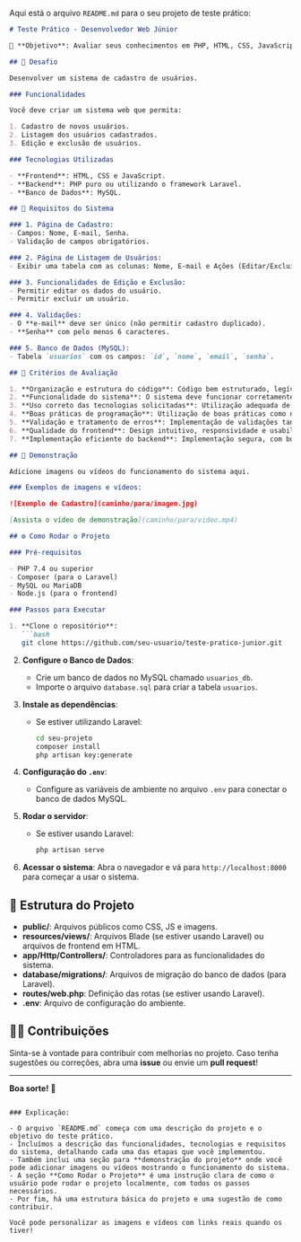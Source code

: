 Aqui está o arquivo `README.md` para o seu projeto de teste prático:

```markdown
# Teste Prático - Desenvolvedor Web Júnior

🎯 **Objetivo**: Avaliar seus conhecimentos em PHP, HTML, CSS, JavaScript e MySQL através do desenvolvimento de um sistema web simples e funcional. Tanto o backend quanto o frontend serão criteriosamente avaliados.

## 🚀 Desafio

Desenvolver um sistema de cadastro de usuários.

### Funcionalidades

Você deve criar um sistema web que permita:

1. Cadastro de novos usuários.
2. Listagem dos usuários cadastrados.
3. Edição e exclusão de usuários.

### Tecnologias Utilizadas

- **Frontend**: HTML, CSS e JavaScript.
- **Backend**: PHP puro ou utilizando o framework Laravel.
- **Banco de Dados**: MySQL.

## 📝 Requisitos do Sistema

### 1. Página de Cadastro:
- Campos: Nome, E-mail, Senha.
- Validação de campos obrigatórios.

### 2. Página de Listagem de Usuários:
- Exibir uma tabela com as colunas: Nome, E-mail e Ações (Editar/Excluir).

### 3. Funcionalidades de Edição e Exclusão:
- Permitir editar os dados do usuário.
- Permitir excluir um usuário.

### 4. Validações:
- O **e-mail** deve ser único (não permitir cadastro duplicado).
- **Senha** com pelo menos 6 caracteres.

### 5. Banco de Dados (MySQL):
- Tabela `usuarios` com os campos: `id`, `nome`, `email`, `senha`.

## 📐 Critérios de Avaliação

1. **Organização e estrutura do código**: Código bem estruturado, legível e com boas práticas de organização.
2. **Funcionalidade do sistema**: O sistema deve funcionar corretamente, permitindo realizar as operações de cadastro, listagem, edição e exclusão de usuários.
3. **Uso correto das tecnologias solicitadas**: Utilização adequada de HTML, CSS, JavaScript, PHP (ou Laravel) e MySQL.
4. **Boas práticas de programação**: Utilização de boas práticas como nomeação de variáveis, funções, e organização de arquivos.
5. **Validação e tratamento de erros**: Implementação de validações tanto no frontend quanto no backend, com mensagens de erro claras e úteis.
6. **Qualidade do frontend**: Design intuitivo, responsividade e usabilidade.
7. **Implementação eficiente do backend**: Implementação segura, com boas práticas de performance, segurança e estrutura no backend.

## 📸 Demonstração

Adicione imagens ou vídeos do funcionamento do sistema aqui.

### Exemplos de imagens e vídeos:

![Exemplo de Cadastro](caminho/para/imagem.jpg)

[Assista o vídeo de demonstração](caminho/para/video.mp4)

## ⚙️ Como Rodar o Projeto

### Pré-requisitos

- PHP 7.4 ou superior
- Composer (para o Laravel)
- MySQL ou MariaDB
- Node.js (para o frontend)

### Passos para Executar

1. **Clone o repositório**:
   ```bash
   git clone https://github.com/seu-usuario/teste-pratico-junior.git
   ```

2. **Configure o Banco de Dados**:
   - Crie um banco de dados no MySQL chamado `usuarios_db`.
   - Importe o arquivo `database.sql` para criar a tabela `usuarios`.

3. **Instale as dependências**:
   - Se estiver utilizando Laravel:
     ```bash
     cd seu-projeto
     composer install
     php artisan key:generate
     ```

4. **Configuração do `.env`**:
   - Configure as variáveis de ambiente no arquivo `.env` para conectar o banco de dados MySQL.

5. **Rodar o servidor**:
   - Se estiver usando Laravel:
     ```bash
     php artisan serve
     ```

6. **Acessar o sistema**:
   Abra o navegador e vá para `http://localhost:8000` para começar a usar o sistema.

## 📑 Estrutura do Projeto

- **public/**: Arquivos públicos como CSS, JS e imagens.
- **resources/views/**: Arquivos Blade (se estiver usando Laravel) ou arquivos de frontend em HTML.
- **app/Http/Controllers/**: Controladores para as funcionalidades do sistema.
- **database/migrations/**: Arquivos de migração do banco de dados (para Laravel).
- **routes/web.php**: Definição das rotas (se estiver usando Laravel).
- **.env**: Arquivo de configuração do ambiente.

## 🧑‍💻 Contribuições

Sinta-se à vontade para contribuir com melhorias no projeto. Caso tenha sugestões ou correções, abra uma **issue** ou envie um **pull request**!

---

**Boa sorte!** 🎉
```

### Explicação:

- O arquivo `README.md` começa com uma descrição do projeto e o objetivo do teste prático.
- Incluímos a descrição das funcionalidades, tecnologias e requisitos do sistema, detalhando cada uma das etapas que você implementou.
- Também inclui uma seção para **demonstração do projeto** onde você pode adicionar imagens ou vídeos mostrando o funcionamento do sistema.
- A seção **Como Rodar o Projeto** é uma instrução clara de como o usuário pode rodar o projeto localmente, com todos os passos necessários.
- Por fim, há uma estrutura básica do projeto e uma sugestão de como contribuir.

Você pode personalizar as imagens e vídeos com links reais quando os tiver!
